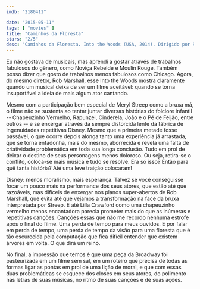 ```yaml
---
imdb: "2180411"

date: "2015-05-11"
tags: [ "movies" ]
title: "Caminhos da Floresta"
stars: "2/5"
desc: "Caminhos da Floresta. Into the Woods (USA, 2014). Dirigido por Rob Marshall. Escrito por James Lapine, James Lapine, Stephen Sondheim. Com Anna Kendrick, Daniel Huttlestone, James Corden, Emily Blunt, Christine Baranski, Tammy Blanchard, Lucy Punch, Tracey Ullman, Lilla Crawford."
---
```

Eu não gostava de musicais, mas aprendi a gostar através de trabalhos fabulosos do gênero, como Noviça Rebelde e Moulin Rouge. Também posso dizer que gosto de trabalhos menos fabulosos como Chicago. Agora, do mesmo diretor, Rob Marshall, esse Into the Woods mostra claramente quando um musical deixa de ser um filme aceitável: quando se torna insuportável a ideia de mais algum ator cantando.

Mesmo com a participação bem especial de Meryl Streep como a bruxa má, o filme não se sustenta ao tentar juntar diversas histórias do folclore infantil -- Chapeuzinho Vermelho, Rapunzel, Cinderela, João e o Pé de Feijão, entre outros -- e se enxergar através da sempre distorcida lente da fábrica de ingenuidades repetitivas Disney. Mesmo que a primeira metade fosse passável, o que ocorre depois alonga tanto uma experiência já arrastada, que se torna enfadonha, mais do mesmo, aborrecida e revela uma falta de criatividade problemática em toda sua longa conclusão. Tudo em prol de deixar o destino de seus personagens menos doloroso. Ou seja, retira-se o conflito, coloca-se mais música e tudo se resolve. Era só isso? Então para quê tanta história? Até uma leve traição colocaram!

Disney: menos moralismo, mais esperança. Talvez se você conseguisse focar um pouco mais na performance dos seus atores, que estão até que razoáveis, mas difíceis de enxergar nos planos super-abertos de Rob Marshall, que evita até que vejamos a transformação na face da bruxa interpretada por Streep. E até Lilla Crawford como uma chapeuzinho vermelho menos encantadora parecia prometer mais do que as inúmeras e repetitivas canções. Canções essas que não me recordo nenhuma estrofe após o final do filme. Uma perda de tempo para meus ouvidos. E por falar em perda de tempo, uma perda de tempo da visão para uma floresta que é tão escurecida pela computação que fica difícil entender que existem árvores em volta. O que dirá um reino.

No final, a impressão que temos é que uma peça da Broadway foi pasteurizada em um filme sem sal, em um roteiro que precisa de todas as formas ligar as pontas em prol de uma lição de moral, e que com essas duas problemáticas se esquece dos closes em seus atores, do polimento nas letras de suas músicas, no ritmo de suas canções e de suas ações.
